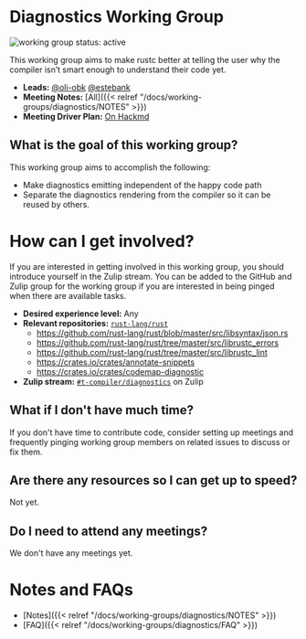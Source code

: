# Diagnostics Working Group
![working group status: active][status]

This working group aims to make rustc better at telling the user
why the compiler isn’t smart enough to understand their code yet.

- **Leads:** [@oli-obk][oli-obk] [@estebank][estebank]
- **Meeting Notes:** [All]({{< relref "/docs/working-groups/diagnostics/NOTES" >}})
- **Meeting Driver Plan:** [On Hackmd](https://hackmd.io/T9yQwLQ0SIOguR1auo3SHQ)

[oli-obk]: https://github.com/oli-obk
[estebank]: https://github.com/estebank
[status]: https://img.shields.io/badge/status-active-brightgreen.svg?style=for-the-badge

## What is the goal of this working group?
This working group aims to accomplish the following:

- Make diagnostics emitting independent of the happy code path
- Separate the diagnostics rendering from the compiler so it can be reused by others.

# How can I get involved?
If you are interested in getting involved in this working group, you should introduce yourself
in the Zulip stream. You can be added to the GitHub and Zulip
group for the working group if you are interested in being pinged when there are available tasks.

- **Desired experience level:** Any
- **Relevant repositories:** [`rust-lang/rust`][repo]
    - https://github.com/rust-lang/rust/blob/master/src/libsyntax/json.rs
    - https://github.com/rust-lang/rust/tree/master/src/librustc_errors
    - https://github.com/rust-lang/rust/tree/master/src/librustc_lint
    - https://crates.io/crates/annotate-snippets
    - https://crates.io/crates/codemap-diagnostic
- **Zulip stream:** [`#t-compiler/diagnostics`][zulip] on Zulip

[repo]: https://github.com/rust-lang/rust
[zulip]: https://rust-lang.zulipchat.com/#narrow/stream/147480-t-compiler.2Fwg-diagnostics

## What if I don't have much time?
If you don't have time to contribute code, consider setting up meetings and frequently pinging
working group members on related issues to discuss or fix them.

## Are there any resources so I can get up to speed?
Not yet.

## Do I need to attend any meetings?
We don't have any meetings yet.

# Notes and FAQs

- [Notes]({{< relref "/docs/working-groups/diagnostics/NOTES" >}})
- [FAQ]({{< relref "/docs/working-groups/diagnostics/FAQ" >}})
